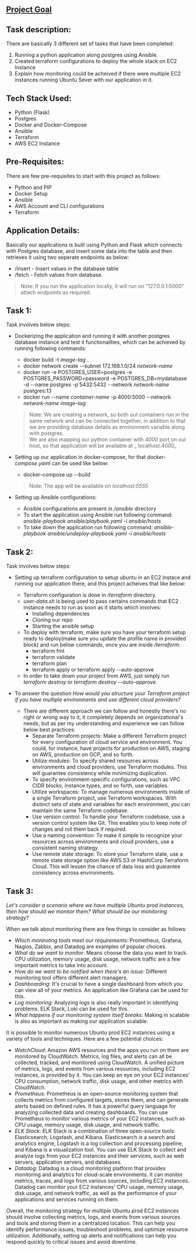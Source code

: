 ## [Project Goal](Project-Goal.md)

## Task description:

There are basically 3 different set of tasks that have been completed:
1. Running a python application along postgres using Ansible.
2. Created terraform configurations to deploy the whole stack on EC2 Instance
3. Explain how monitoring could be acheived if there were multiple EC2 instances running Ubuntu Sever with our application in it.


## Tech Stack Used:
* Python (Flask)
* Postgres
* Docker and Docker-Compose
* Ansible
* Terraform
* AWS EC2 Instance

## Pre-Requisites:
There are few pre-requisites to start with this project as follows:
* Python and PIP
* Docker Setup
* Ansible
* AWS Account and CLI configurations
* Terraform 

## Application Details:
Basically our applications is built using Python and Flask which connects with Postgres database, and insert some data into the table and then retrieves it using two seperate endpoints as below:
- /insert - Insert values in the database table
- /fetch - Fetch values from database.

>Note: If you run the application locally, it will run on "127.0.0.1:5000" attach endpoints as required.

## Task 1:
Task involves below steps:
- Dockerizing the application and running it with another postgres database instance and test it functionalities, which can be achieved by running following commands:
    + docker build -t _image-tag_ .
    + docker network create --subnet 172.168.1.0/24 _network-name_
    + docker run -e POSTGRES_USER=postgres -e POSTGRES_PASSWORD=password -e POSTGRES_DB=mydatabase -d --name postgres -p 5432:5432 --network _network-name_ postgres:13 
    + docker run --name _container-name_ -p 4000:5000 --network _network-name_ _image-tag_
    > Note: We are creating a network, so both out containers run in the same network and can be connected together, in addition to that we are providing database details as environment variable along with postgres.<br>
    > We are also mapping our python container with _4000_ port on our host, so that application will be available at _  localhost:4000_

- Setting up our application in docker-compose, for that _docker-compose.yaml_ can be used like below:
    + docker-compose up --build
    > Note: The app will be available on _localhost:5555_

- Setting up Ansible configurations:
    + Ansible configurations are present in */ansible* directory
    + To start the application using Ansible run following command: _ansible-playbook ansible/playbook.yaml -i ansible/hosts_
    + To take down the application run following command: _ansible-playbook ansible/undeploy-playbook.yaml -i ansible/hosts_

## Task 2:
Task involves below steps:
- Setting up terraform configuration to setup ubuntu in an EC2 instace and running our application there, and this project acheives that like below:
    + Terraform configuration is done in _/terraform_ directory.
    + _user-data.sh_ is being used to pass certains commands that EC2 instance needs to run as soon as it starts which involves:
        - Installing dependencies
        - Cloning our repo
        - Starting the ansible setup
    + To deploy with terraform, make sure you have your terraform setup ready to deploy(make sure you update the profile name in provided block) and run below commands, once you are inside _/terraform_:
        - terraform fmt
        - terraform validate
        - terraform plan
        - terraform apply or terraform apply --auto-approve
    + In order to take down your project from AWS, just simply run _terraform destroy_ or _terraform destroy --auto-approve_.

-  To answer the question *How would you structure your Terraform project if you have multiple environments and use different cloud providers?*
    + There are different approach we can follow and honestly there's no right or wrong way to it, it completely depends on organizational's needs, but as per my understanding and experience we can follow below best practices:
        - Separate Terraform projects: Make a different Terraform project for every configuration of cloud service and environment. You could, for instance, have projects for production on AWS, staging on AWS, production on GCP, and so forth.
        - Utilize modules: To specify shared resources across environments and cloud providers, use Terraform modules. This will guarantee consistency while minimizing duplication.
        - To specify environment-specific configurations, such as VPC CIDR blocks, instance types, and so forth, use variables.
        - Utilize workspaces: To manage numerous environments inside of a single Terraform project, use Terraform workspaces. With distinct sets of state and variables for each environment, you can maintain the same Terraform codebase.
        - Use version control: To handle your Terraform codebase, use a version control system like Git. This enables you to keep note of changes and roll them back if required.
        - Use a naming convention: To make it simple to recognize your resources across environments and cloud providers, use a consistent naming strategy.
        - Use remote state storage: To store your Terraform state, use a remote state storage option like AWS S3 or HashiCorp Terraform Cloud. This will lessen the chance of data loss and guarantee consistency across environments.

## Task 3:
*Let's consider a scenario where we have multiple Ubuntu prod instances, then how should we monitor them? What should be our monitoring strategy?*

When we talk about monitoring there are few things to consider as follows:
* _Which moniroting tools meet our requirements_: Prometheus, Grafana, Nagios, Zabbix, and Datadog are examples of popular choices.
* _What do we want to monitor_: Means choose the data you want to track. CPU utilization, memory usage, disk usage, network traffic are a few important metrics to take into account.
* _How do we want to be notified when there's an issue_: Different monitoring tool offers different alert managers.
* _Dashboarding_: It's crucial to have a single dashboard from which you can view all of your metrics. An application like Grafana can be used for this.
* _Log monitoring_: Analyzing logs is also really important in identifying problems. ELK Stack, Loki can be used for this.
* _What happens if our monitoring system itself breaks_: Making in scalable is also as important as making our application scalable.

It is possible to monitor numerous Ubuntu prod EC2 instances using a variety of tools and techniques. Here are a few potential choices:
* _WatchCloud_: Amazon AWS resources and the apps you run on them are monitored by CloudWatch. Metrics, log files, and alerts can all be collected, tracked, and monitored using CloudWatch. A unified picture of metrics, logs, and events from various resources, including EC2 instances, is provided by it. You can keep an eye on your EC2 instances' CPU consumption, network traffic, disk usage, and other metrics with CloudWatch.
* _Prometheus_: Prometheus is an open-source monitoring system that collects metrics from configured targets, stores them, and can generate alerts based on defined rules. It has a powerful query language for analyzing collected data and creating dashboards. You can use Prometheus to monitor various metrics of your EC2 instances, such as CPU usage, memory usage, disk usage, and network traffic.
* _ELK Stack_: ELK Stack is a combination of three open-source tools: Elasticsearch, Logstash, and Kibana. Elasticsearch is a search and analytics engine, Logstash is a log collection and processing pipeline, and Kibana is a visualization tool. You can use ELK Stack to collect and analyze logs from your EC2 instances and their services, such as web servers, application servers, and databases.
* _Datadog_: Datadog is a cloud monitoring platform that provides monitoring and analytics for cloud-scale environments. It can monitor metrics, traces, and logs from various sources, including EC2 instances. Datadog can monitor your EC2 instances' CPU usage, memory usage, disk usage, and network traffic, as well as the performance of your applications and services running on them.

Overall, the monitoring strategy for multiple Ubuntu prod EC2 instances should involve collecting metrics, logs, and events from various sources and tools and storing them in a centralized location. This can help you identify performance issues, troubleshoot problems, and optimize resource utilization. Additionally, setting up alerts and notifications can help you respond quickly to critical issues and avoid downtime.

